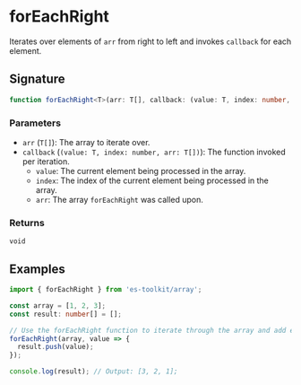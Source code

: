 # forEachRight

Iterates over elements of `arr` from right to left and invokes `callback` for each element.

## Signature

```ts
function forEachRight<T>(arr: T[], callback: (value: T, index: number, arr: T[]) => void): void;
```

### Parameters

- `arr` (`T[]`): The array to iterate over.
- `callback` (`(value: T, index: number, arr: T[])`): The function invoked per iteration.
  - `value`: The current element being processed in the array.
  - `index`: The index of the current element being processed in the array.
  - `arr`: The array `forEachRight` was called upon.

### Returns

`void`

## Examples

```ts
import { forEachRight } from 'es-toolkit/array';

const array = [1, 2, 3];
const result: number[] = [];

// Use the forEachRight function to iterate through the array and add each element to the result array.
forEachRight(array, value => {
  result.push(value);
});

console.log(result); // Output: [3, 2, 1];
```
